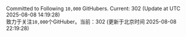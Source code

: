 Committed to Following `10,000` GitHubers. Current: <!-- FOLLOWING_COUNT -->302<!-- FOLLOWING_COUNT --> (Update at UTC <!-- LAST_UPDATED -->2025-08-08 14:19:28<!-- LAST_UPDATED -->)<br>
致力于关注`10,000`个GitHuber。当前：<!-- FOLLOWING_COUNT -->302<!-- FOLLOWING_COUNT --> (更新于北京时间 <!-- LAST_UPDATED_CST -->2025-08-08 22:19:28<!-- LAST_UPDATED_CST -->)
